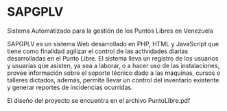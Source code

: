 SAPGPLV
=======

Sistema Automatizado para la gestión de los Puntos Libres en Venezuela

SAPGPLV es un sistema Web desarrollado en PHP, HTML y JavaScript que tiene como finalidad agilizar el control de las actividades diarias desarrolladas en el Punto Libre. El sistema lleva un registro de los usuarios y usuarias que asisten, ya sea a laborar, o a hacer uso de las instalaciones, provee información sobre el soporte técnico dado a las maquinas, cursos o talleres dictados, además, permite llevar un control del inventario existente y generar reportes de incidencias ocurridas. 

El diseño del proyecto se encuentra en el archivo PuntoLibre.pdf
